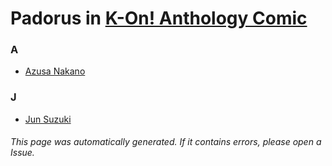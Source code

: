 # Padorus in [K-On! Anthology Comic](https://myanimelist.net/manga/19551/K-On_Anthology_Comic)

### A
* [Azusa Nakano](https://github.com/shadow578/Project-Padoru/blob/master/table-of-contents/characters/AzusaNakano.md)

### J
* [Jun Suzuki](https://github.com/shadow578/Project-Padoru/blob/master/table-of-contents/characters/JunSuzuki.md)

###### This page was automatically generated. If it contains errors, please open a Issue.
